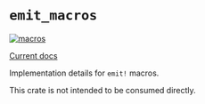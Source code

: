 # `emit_macros`

[![macros](https://github.com/emit-rs/emit/actions/workflows/macros.yml/badge.svg)](https://github.com/emit-rs/emit/actions/workflows/macros.yml)

[Current docs](https://docs.rs/emit_macros/0.11.3/emit_macros/index.html)

Implementation details for `emit!` macros.

This crate is not intended to be consumed directly.
